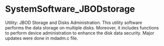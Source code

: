 # SystemSoftware_JBODstorage
Utility: JBOD Storage and Disks Administration. 
This utility software performs the data storage on multiple disks. Moreover, it includes functions to perform device administration to enhance the disk data security. 
Major updates were done in mdadm.c file.
